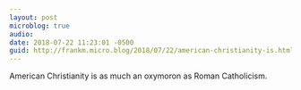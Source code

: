 ```yaml
---
layout: post
microblog: true
audio: 
date: 2018-07-22 11:23:01 -0500
guid: http://frankm.micro.blog/2018/07/22/american-christianity-is.html
---
```

American Christianity is as much an oxymoron as Roman Catholicism. 
